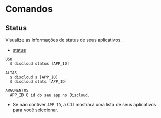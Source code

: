# Comandos

## Status

Visualize as informações de status de seus aplicativos.

- [status](#status)

```sh-session
USO
  $ discloud status [APP_ID]

ALIAS
  $ discloud s [APP_ID]
  $ discloud stats [APP_ID]

ARGUMENTOS
  APP_ID O id do seu app no ​​Discloud.
```

- Se não contiver `APP_ID`, a CLI mostrará uma lista de seus aplicativos para você selecionar.
